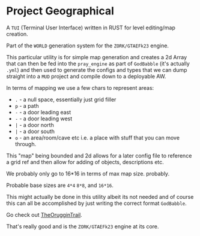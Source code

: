 # Project Geographical

A `TUI` (Terminal User Interface) written in RUST for level editing/map creation.

Part of the `WORLD` generation system for the `ZORK/GTAEFk23` engine.

This particular utility is for simple map generation and creates a 2d Array
that can then be fed into the `pray_engine` as part of `GodBabble` (it's actually `.yml`)
and then used to generate the configs and types that we can dump straight into a `MUD` project
and compile down to a deployable AW.

In terms of mapping we use a few chars to represent areas:

* `.` - a null space, essentially just grid filler
* `p` - a path
* `-` - a door leading east
* `-` - a door leading west
* `|` - a door north
* `|` - a door south
* `o` - an area/room/cave etc i.e. a place with stuff that you can move through.

This "map" being bounded and 2d allows for a later config file to reference a grid ref and then 
allow for adding of objects, descriptions etc.

We probably only go to 16*16 in terms of max map size. probably. 

Probable base sizes are `4*4` `8*8`, and `16*16`. 

This might actually be done in this utility albeit its not needed and of course this can all be 
accomplished by just writing the correct format `GodBabble`. 

Go check out [TheOrugginTrail](https://github.com/ArchetypalTech/TheOrugginTrail). 

That's really good and is the `ZORK/GTAEFk23` engine at its core.